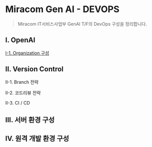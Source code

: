 # Miracom Gen AI - DEVOPS

> Miracom IT서비스사업부 GenAI T/F의 DevOps 구성을 정리합니다.

## I. OpenAI

[I-1. Organization 구성](wiki/i-1-openai-organization-setting)

## II. Version Control

II-1. Branch 전략

II-2. 코드리뷰 전략

II-3. CI / CD

## III. 서버 환경 구성

## IV. 원격 개발 환경 구성
